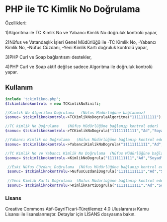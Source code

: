 
# PHP ile TC Kimlik No Doğrulama

Özellikleri:

1)Algoritma ile TC Kimlik No ve Yabancı Kimlik No doğruluk kontrolü yapar,

2)Nüfus ve Vatandaşlık İşleri Genel Müdürlüğü ile 
-TC Kimlik No, 
-Yabancı Kimlik No,
-Nüfus Cüzdanı,
-Yeni Kimlik Kartı doğruluk kontrolü yapar,

3)PHP Curl ve Soap bağlantısını destekler,

4)PHP Curl ve Soap aktif değilse sadece Algoritma ile doğruluk kontrolü yapar.


## Kullanım
```php
include 'tckimlikno.php';
$tckimliknokontrolu = new TCKimlikNoSinifi;

//Kimlik No Algoritma Doğrulama   (Nüfus Müdürlüğüne bağlanmaz)
$sonuc= $tckimliknokontrolu->TCKimlikNoDogrulaAlgoritma("11111111111");

//TC kimlik No Doğrulama    (Nüfus Müdürlüğüne bağlanıp kontrol eder)
$sonuc= $tckimliknokontrolu->TCKimlikNoDogrula("11111111111","Ad","Soyad","Doğum Yılı");

//Yabancı Kimlik no Doğrulama   (Nüfus Müdürlüğüne bağlanıp kontrol eder)
$sonuc= $tckimliknokontrolu->YabanciKimlikNoDogrula("11111111111","Ad","Soyad","Doğum Günü","Doğum Ayı","Doğum Yılı");

//TC Kimlik No ve Yabancı Kimlik No Doğrulama  (Nüfus Müdürlüğüne bağlanıp kontrol eder)
$sonuc= $tckimliknokontrolu->KimlikNoDogrula("11111111111","Ad","Soyad","Doğum Günü","Doğum Ayı","Doğum Yılı");

 //Eski Nüfus Cüzdanı Doğrulama  (Nüfus Müdürlüğüne bağlanıp kontrol eder)
 $sonuc= $tckimliknokontrolu->NufusCuzdaniDogrula("11111111111","Ad","Soyad","Doğum Günü","Doğum Ayı","Doğum Yılı","Nüfus Cüzdanı Seri","Nüfus Cüzdanı No");
 
 //Yeni Kimlik Kartı Doğrulama  (Nüfus Müdürlüğüne bağlanıp kontrol eder)
 $sonuc= $tckimliknokontrolu->KimlikKartiDogrula("11111111111","Ad","Soyad","Doğum Günü","Doğum Ayı","Doğum Yılı","Kimlik Kartı Seri No");
 ``` 

### Lisans
Creative Commons Atıf-GayriTicari-Türetilemez 4.0 Uluslararası Kamu Lisansı ile lisanslanmıştır. Detaylar için LİSANS dosyasına bakın.

